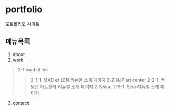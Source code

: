 # portfolio
포트폴리오 사이트

## 메뉴목록
1. about
2. work
>2-1.mad et len
>>2-1-1. MAD et LEN 리뉴얼 소개 페이지
>2-2.NJP art center
>>2-2-1. 백남준 아트센터 리뉴얼 소개 페이지
>2-3.slou
>>2-3-1. Slou 리뉴얼 소개 페이지
3. contact
